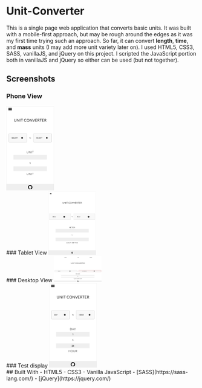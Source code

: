 # Unit-Converter
This is a single page web application that converts basic units. It was built with a mobile-first approach, but may be rough around the edges as it was my first time trying such an approach. So far, it can convert **length**, **time**, and **mass** units (I may add more unit variety later on). I used HTML5, CSS3, SASS, vanillaJS, and jQuery on this project. I scripted the JavaScript portion both in vanillaJS and jQuery so either can be used (but not together).

## Screenshots

### Phone View
<img src="https://github.com/jackthta/Unit-Converter/blob/master/Screenshots/Phone%20View.png" alt="Phone View" width="25%" height="25%">
<br>
### Tablet View
<img src="https://github.com/jackthta/Unit-Converter/blob/master/Screenshots/Tablet%20View.png" alt="Tablet View" width="25%" height="25%">
<br>
### Desktop View
<img src="https://github.com/jackthta/Unit-Converter/blob/master/Screenshots/Desktop%20View.png" alt="Desktop View" width="25%" height="25%">
<br>
### Test display
<img src="https://github.com/jackthta/Unit-Converter/blob/master/Screenshots/Test.png" alt="Test display" width="25%" height="25%">
<br>
## Built With
- HTML5
- CSS3
- Vanilla JavaScript
- [SASS](https://sass-lang.com/)
- [jQuery](https://jquery.com/)
